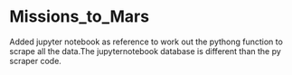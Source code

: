 # Missions_to_Mars

Added jupyter notebook as reference to work out the pythong function to scrape all the data.The jupyternotebook database is different than the py scraper code.


